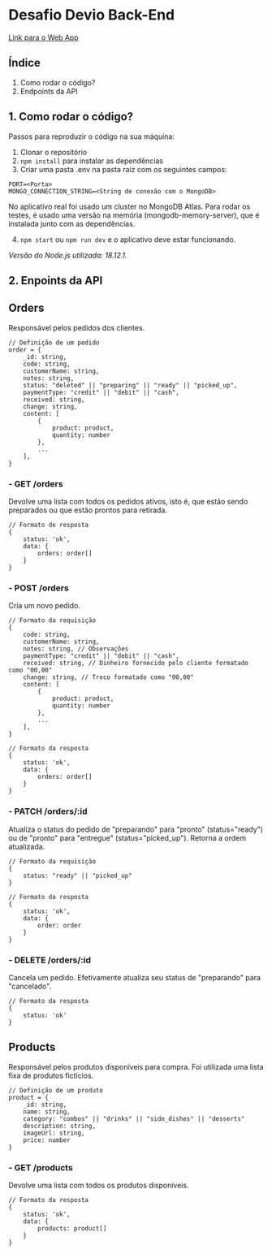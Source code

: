 # Desafio Devio Back-End

[Link para o Web App](https://main.d1y9bsk5okvonn.amplifyapp.com/)

## Índice

1. Como rodar o código?
2. Endpoints da API

## 1. Como rodar o código?

Passos para reproduzir o código na sua máquina:

1. Clonar o repositório
2. `npm install` para instalar as dependências
3. Criar uma pasta .env na pasta raíz com os seguintes campos:

```
PORT=<Porta>
MONGO_CONNECTION_STRING=<String de conexão com o MongoDB>
```

No aplicativo real foi usado um cluster no MongoDB Atlas. Para rodar os testes, é usado uma versão na memória (mongodb-memory-server), que é instalada junto com as dependências.

4. `npm start` ou `npm run dev` e o aplicativo deve estar funcionando.

_Versão do Node.js utilizada: 18.12.1._

## 2. Enpoints da API

## Orders

Responsável pelos pedidos dos clientes.

```
// Definição de um pedido
order = {
    _id: string,
    code: string,
    customerName: string,
    notes: string,
    status: "deleted" || "preparing" || "ready" || "picked_up",
    paymentType: "credit" || "debit" || "cash",
    received: string,
    change: string,
    content: [
        {
            product: product,
            quantity: number
        },
        ...
    ],
}

```

### - GET /orders

Devolve uma lista com todos os pedidos ativos, isto é, que estão sendo preparados ou que estão prontos para retirada.

```
// Formato de resposta
{
    status: 'ok',
    data: {
        orders: order[]
    }
}
```

### - POST /orders

Cria um novo pedido.

```
// Formato da requisição
{
    code: string,
    customerName: string,
    notes: string, // Observações
    paymentType: "credit" || "debit" || "cash",
    received: string, // Dinheiro fornecido pelo cliente formatado como "00,00"
    change: string, // Troco formatado como "00,00"
    content: [
        {
            product: product,
            quantity: number
        },
        ...
    ],
}

// Formato da resposta
{
    status: 'ok',
    data: {
        orders: order[]
    }
}
```

### - PATCH /orders/:id

Atualiza o status do pedido de "preparando" para "pronto" (status="ready") ou de "pronto" para "entregue" (status="picked_up"). Retorna a ordem atualizada.

```
// Formato da requisição
{
    status: "ready" || "picked_up"
}

// Formato da resposta
{
    status: 'ok',
    data: {
        order: order
    }
}
```

### - DELETE /orders/:id

Cancela um pedido. Efetivamente atualiza seu status de "preparando" para "cancelado".

```
// Formato da resposta
{
    status: 'ok'
}
```

## Products

Responsável pelos produtos disponíveis para compra. Foi utilizada uma lista fixa de produtos fictícios.

```
// Definição de um produto
product = {
    _id: string,
    name: string,
    category: "combos" || "drinks" || "side_dishes" || "desserts"
    description: string,
    imageUrl: string,
    price: number
}
```

### - GET /products

Devolve uma lista com todos os produtos disponíveis.

```
// Formato da resposta
{
    status: 'ok',
    data: {
        products: product[]
    }
}
```
